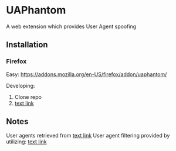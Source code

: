 # UAPhantom
A web extension which provides User Agent spoofing

## Installation

### Firefox
Easy: https://addons.mozilla.org/en-US/firefox/addon/uaphantom/

Developing:
1. Clone repo
2. [text link](https://developer.mozilla.org/en-US/Add-ons/WebExtensions/Getting_started_with_web-ext)

## Notes
User agents retrieved from [text link]( https://techblog.willshouse.com/2012/01/03/most-common-user-agents/)
User agent filtering provided by utilizing: [text link](https://www.npmjs.com/package/ua-parser-js)
